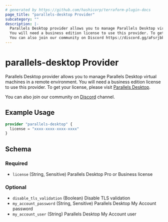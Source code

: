 ```yaml
---
# generated by https://github.com/hashicorp/terraform-plugin-docs
page_title: "parallels-desktop Provider"
subcategory: ""
description: |-
  Parallels Desktop provider allows you to manage Parallels Desktop virtual machines in a remote environment.
  You will need a business edition license to use this provider. To get your license, please visit Parallels Desktop https://www.parallels.com/products/desktop/.
  You can also join our community on Discord https://discord.gg/aFsrjbkN channel.
---
```


# parallels-desktop Provider

Parallels Desktop provider allows you to manage Parallels Desktop virtual machines in a remote environment.
You will need a business edition license to use this provider. To get your license, please visit [Parallels Desktop](https://www.parallels.com/products/desktop/).

You can also join our community on [Discord](https://discord.gg/aFsrjbkN) channel.

## Example Usage

```terraform
provider "parallels-desktop" {
  license = "xxxx-xxxx-xxxx-xxxx"
}
```

<!-- schema generated by tfplugindocs -->
## Schema

### Required

- `license` (String, Sensitive) Parallels Desktop Pro or Business license

### Optional

- `disable_tls_validation` (Boolean) Disable TLS validation
- `my_account_password` (String, Sensitive) Parallels Desktop My Account password
- `my_account_user` (String) Parallels Desktop My Account user

